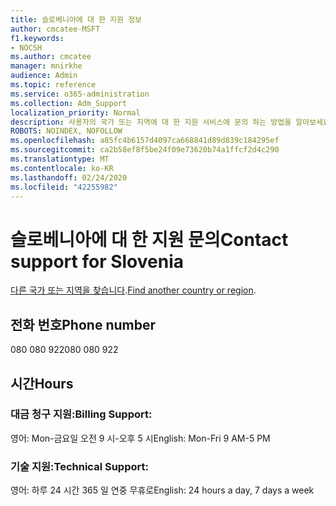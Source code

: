 ```yaml
---
title: 슬로베니아에 대 한 지원 정보
author: cmcatee-MSFT
f1.keywords:
- NOCSH
ms.author: cmcatee
manager: mnirkhe
audience: Admin
ms.topic: reference
ms.service: o365-administration
ms.collection: Adm_Support
localization_priority: Normal
description: 사용자의 국가 또는 지역에 대 한 지원 서비스에 문의 하는 방법을 알아보세요.
ROBOTS: NOINDEX, NOFOLLOW
ms.openlocfilehash: a85fc4b6157d4097ca668841d89d839c184295ef
ms.sourcegitcommit: ca2b58ef8f5be24f09e73620b74a1ffcf2d4c290
ms.translationtype: MT
ms.contentlocale: ko-KR
ms.lasthandoff: 02/24/2020
ms.locfileid: "42255982"
---
```

# <a name="contact-support-for-slovenia"></a><span data-ttu-id="d7d0a-103">슬로베니아에 대 한 지원 문의</span><span class="sxs-lookup"><span data-stu-id="d7d0a-103">Contact support for Slovenia</span></span>

<span data-ttu-id="d7d0a-104">[다른 국가 또는 지역을 찾습니다](../contact-support-for-business-products.md).</span><span class="sxs-lookup"><span data-stu-id="d7d0a-104">[Find another country or region](../contact-support-for-business-products.md).</span></span>

## <a name="phone-number"></a><span data-ttu-id="d7d0a-105">전화 번호</span><span class="sxs-lookup"><span data-stu-id="d7d0a-105">Phone number</span></span>
<span data-ttu-id="d7d0a-106">080 080 922</span><span class="sxs-lookup"><span data-stu-id="d7d0a-106">080 080 922</span></span>

## <a name="hours"></a><span data-ttu-id="d7d0a-107">시간</span><span class="sxs-lookup"><span data-stu-id="d7d0a-107">Hours</span></span>
### <a name="billing-support"></a><span data-ttu-id="d7d0a-108">대금 청구 지원:</span><span class="sxs-lookup"><span data-stu-id="d7d0a-108">Billing Support:</span></span>

<span data-ttu-id="d7d0a-109">영어: Mon-금요일 오전 9 시-오후 5 시</span><span class="sxs-lookup"><span data-stu-id="d7d0a-109">English: Mon-Fri 9 AM-5 PM</span></span>

### <a name="technical-support"></a><span data-ttu-id="d7d0a-110">기술 지원:</span><span class="sxs-lookup"><span data-stu-id="d7d0a-110">Technical Support:</span></span>

<span data-ttu-id="d7d0a-111">영어: 하루 24 시간 365 일 연중 무휴로</span><span class="sxs-lookup"><span data-stu-id="d7d0a-111">English: 24 hours a day, 7 days a week</span></span>
